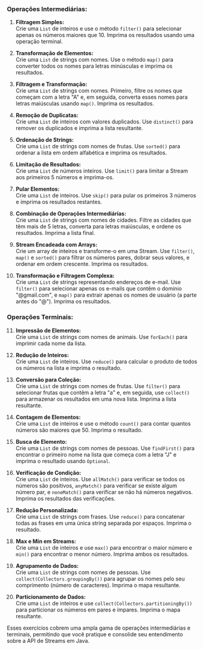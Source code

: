 ### Operações Intermediárias:

1. **Filtragem Simples:**  
   Crie uma `List` de inteiros e use o método `filter()` para selecionar apenas os números maiores que 10. Imprima os
   resultados usando uma operação terminal.

2. **Transformação de Elementos:**  
   Crie uma `List` de strings com nomes. Use o método `map()` para converter todos os nomes para letras minúsculas e
   imprima os resultados.

3. **Filtragem e Transformação:**  
   Crie uma `List` de strings com nomes. Primeiro, filtre os nomes que começam com a letra "A" e, em seguida, converta
   esses nomes para letras maiúsculas usando `map()`. Imprima os resultados.

4. **Remoção de Duplicatas:**  
   Crie uma `List` de inteiros com valores duplicados. Use `distinct()` para remover os duplicados e imprima a lista
   resultante.

5. **Ordenação de Strings:**  
   Crie uma `List` de strings com nomes de frutas. Use `sorted()` para ordenar a lista em ordem alfabética e imprima os
   resultados.

6. **Limitação de Resultados:**  
   Crie uma `List` de números inteiros. Use `limit()` para limitar a Stream aos primeiros 5 números e imprima-os.

7. **Pular Elementos:**  
   Crie uma `List` de inteiros. Use `skip()` para pular os primeiros 3 números e imprima os resultados restantes.

8. **Combinação de Operações Intermediárias:**  
   Crie uma `List` de strings com nomes de cidades. Filtre as cidades que têm mais de 5 letras, converta para letras
   maiúsculas, e ordene os resultados. Imprima a lista final.

9. **Stream Encadeada com Arrays:**  
   Crie um array de inteiros e transforme-o em uma Stream. Use `filter()`, `map()` e `sorted()` para filtrar os números
   pares, dobrar seus valores, e ordenar em ordem crescente. Imprima os resultados.

10. **Transformação e Filtragem Complexa:**  
    Crie uma `List` de strings representando endereços de e-mail. Use `filter()` para selecionar apenas os e-mails que
    contêm o domínio "@gmail.com", e `map()` para extrair apenas os nomes de usuário (a parte antes do "@"). Imprima os
    resultados.

### Operações Terminais:

11. **Impressão de Elementos:**  
    Crie uma `List` de strings com nomes de animais. Use `forEach()` para imprimir cada nome da lista.

12. **Redução de Inteiros:**  
    Crie uma `List` de inteiros. Use `reduce()` para calcular o produto de todos os números na lista e imprima o
    resultado.

13. **Conversão para Coleção:**  
    Crie uma `List` de strings com nomes de frutas. Use `filter()` para selecionar frutas que contêm a letra "a" e, em
    seguida, use `collect()` para armazenar os resultados em uma nova lista. Imprima a lista resultante.

14. **Contagem de Elementos:**  
    Crie uma `List` de inteiros e use o método `count()` para contar quantos números são maiores que 50. Imprima o
    resultado.

15. **Busca de Elemento:**  
    Crie uma `List` de strings com nomes de pessoas. Use `findFirst()` para encontrar o primeiro nome na lista que
    começa com a letra "J" e imprima o resultado usando `Optional`.

16. **Verificação de Condição:**  
    Crie uma `List` de inteiros. Use `allMatch()` para verificar se todos os números são positivos, `anyMatch()` para
    verificar se existe algum número par, e `noneMatch()` para verificar se não há números negativos. Imprima os
    resultados das verificações.

17. **Redução Personalizada:**  
    Crie uma `List` de strings com frases. Use `reduce()` para concatenar todas as frases em uma única string separada
    por espaços. Imprima o resultado.

18. **Max e Min em Streams:**  
    Crie uma `List` de inteiros e use `max()` para encontrar o maior número e `min()` para encontrar o menor número.
    Imprima ambos os resultados.

19. **Agrupamento de Dados:**  
    Crie uma `List` de strings com nomes de pessoas. Use `collect(Collectors.groupingBy())` para agrupar os nomes pelo
    seu comprimento (número de caracteres). Imprima o mapa resultante.

20. **Particionamento de Dados:**  
    Crie uma `List` de inteiros e use `collect(Collectors.partitioningBy())` para particionar os números em pares e
    ímpares. Imprima o mapa resultante.

Esses exercícios cobrem uma ampla gama de operações intermediárias e terminais, permitindo que você pratique e consolide
seu entendimento sobre a API de Streams em Java.